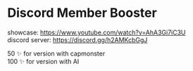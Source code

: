 # Discord Member Booster
showcase: https://www.youtube.com/watch?v=AhA3Gi7iC3U<br>
discord server: https://discord.gg/h2AMKcbGgJ<br>

50 ✨ for version with capmonster<br>
100 ✨ for version with AI
